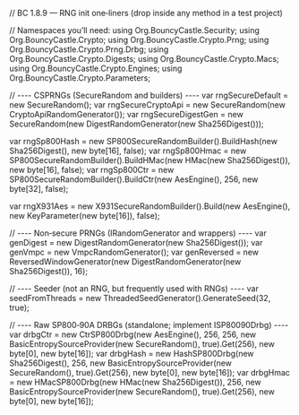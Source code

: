 // BC 1.8.9 — RNG init one‑liners (drop inside any method in a test project)

// Namespaces you’ll need:
using Org.BouncyCastle.Security;
using Org.BouncyCastle.Crypto;
using Org.BouncyCastle.Crypto.Prng;
using Org.BouncyCastle.Crypto.Prng.Drbg;
using Org.BouncyCastle.Crypto.Digests;
using Org.BouncyCastle.Crypto.Macs;
using Org.BouncyCastle.Crypto.Engines;
using Org.BouncyCastle.Crypto.Parameters;

// ---- CSPRNGs (SecureRandom and builders) ----
var rngSecureDefault   = new SecureRandom();
var rngSecureCryptoApi = new SecureRandom(new CryptoApiRandomGenerator());
var rngSecureDigestGen = new SecureRandom(new DigestRandomGenerator(new Sha256Digest()));

var rngSp800Hash = new SP800SecureRandomBuilder().BuildHash(new Sha256Digest(), new byte[16], false);
var rngSp800Hmac = new SP800SecureRandomBuilder().BuildHMac(new HMac(new Sha256Digest()), new byte[16], false);
var rngSp800Ctr  = new SP800SecureRandomBuilder().BuildCtr(new AesEngine(), 256, new byte[32], false);

var rngX931Aes   = new X931SecureRandomBuilder().Build(new AesEngine(), new KeyParameter(new byte[16]), false);

// ---- Non‑secure PRNGs (IRandomGenerator and wrappers) ----
var genDigest    = new DigestRandomGenerator(new Sha256Digest());
var genVmpc      = new VmpcRandomGenerator();
var genReversed  = new ReversedWindowGenerator(new DigestRandomGenerator(new Sha256Digest()), 16);

// ---- Seeder (not an RNG, but frequently used with RNGs) ----
var seedFromThreads = new ThreadedSeedGenerator().GenerateSeed(32, true);

// ---- Raw SP800‑90A DRBGs (standalone; implement ISP80090Drbg) ----
var drbgCtr  = new CtrSP800Drbg(new AesEngine(), 256, 256, new BasicEntropySourceProvider(new SecureRandom(), true).Get(256), new byte[0], new byte[16]);
var drbgHash = new HashSP800Drbg(new Sha256Digest(), 256, new BasicEntropySourceProvider(new SecureRandom(), true).Get(256), new byte[0], new byte[16]);
var drbgHmac = new HMacSP800Drbg(new HMac(new Sha256Digest()), 256, new BasicEntropySourceProvider(new SecureRandom(), true).Get(256), new byte[0], new byte[16]);

